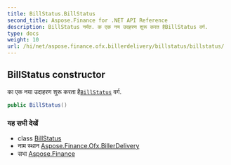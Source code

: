 ```yaml
---
title: BillStatus.BillStatus
second_title: Aspose.Finance for .NET API Reference
description: BillStatus नर्मत. क एक नय उदहरण शुरू करत हैBillStatus वर्ग.
type: docs
weight: 10
url: /hi/net/aspose.finance.ofx.billerdelivery/billstatus/billstatus/
---
```

## BillStatus constructor

का एक नया उदाहरण शुरू करता है[`BillStatus`](../) वर्ग.

```csharp
public BillStatus()
```

### यह सभी देखें

* class [BillStatus](../)
* नाम स्थान [Aspose.Finance.Ofx.BillerDelivery](../../billstatus/)
* सभा [Aspose.Finance](../../../)


